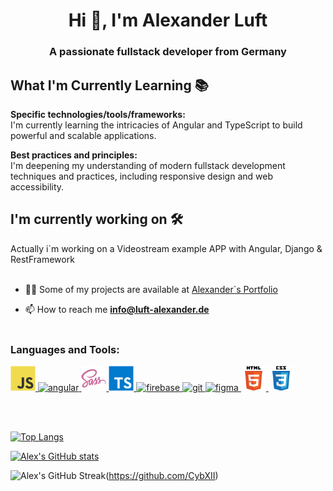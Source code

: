 <h1 align="center">Hi 👋, I'm Alexander Luft</h1>
<h3 align="center">A passionate fullstack developer from Germany</h3>

## What I'm Currently Learning 📚

**Specific technologies/tools/frameworks:**  
I'm currently learning the intricacies of Angular and TypeScript to build powerful and scalable applications.

**Best practices and principles:**  
I'm deepening my understanding of modern fullstack development techniques and practices, including responsive design and web accessibility.


## I'm currently working on 🛠
Actually i`m working on a Videostream example APP with Angular, Django & RestFramework<br><br>

- 👨‍💻 Some of my projects are available at <a href="https://luft-alexander.de" title="Alexander Luft Portfolio">
    Alexander`s Portfolio
</a>


- 📫 How to reach me **info@luft-alexander.de**<br><br>

<h3 align="left">Languages and Tools:</h3>
<p align="left">
      <a href="https://developer.mozilla.org/en-US/docs/Web/JavaScript" target="_blank" rel="noreferrer">
    <img src="https://raw.githubusercontent.com/devicons/devicon/master/icons/javascript/javascript-original.svg" alt="javascript" width="40" height="40"/>
  </a>
  <a href="https://angular.io" target="_blank" rel="noreferrer">
    <img src="https://angular.io/assets/images/logos/angular/angular.svg" alt="angular" width="40" height="40"/>
  </a>
    <a href="https://sass-lang.com" target="_blank" rel="noreferrer">
    <img src="https://raw.githubusercontent.com/devicons/devicon/master/icons/sass/sass-original.svg" alt="sass" width="40" height="40"/>
  </a>
  <a href="https://www.typescriptlang.org/" target="_blank" rel="noreferrer">
    <img src="https://raw.githubusercontent.com/devicons/devicon/master/icons/typescript/typescript-original.svg" alt="typescript" width="40" height="40"/>
  </a>
  <a href="https://firebase.google.com/" target="_blank" rel="noreferrer">
    <img src="https://www.vectorlogo.zone/logos/firebase/firebase-icon.svg" alt="firebase" width="40" height="40"/>
  </a>
  <a href="https://git-scm.com/" target="_blank" rel="noreferrer">
    <img src="https://www.vectorlogo.zone/logos/git-scm/git-scm-icon.svg" alt="git" width="40" height="40"/>
  </a>
  <a href="https://www.figma.com/" target="_blank" rel="noreferrer">
    <img src="https://www.vectorlogo.zone/logos/figma/figma-icon.svg" alt="figma" width="40" height="40"/>
  </a>
  <a href="https://www.w3.org/html/" target="_blank" rel="noreferrer">
    <img src="https://raw.githubusercontent.com/devicons/devicon/master/icons/html5/html5-original-wordmark.svg" alt="html5" width="40" height="40"/>
  </a>
  <a href="https://www.w3schools.com/css/" target="_blank" rel="noreferrer">
    <img src="https://raw.githubusercontent.com/devicons/devicon/master/icons/css3/css3-original-wordmark.svg" alt="css3" width="40" height="40"/>
  </a>
</p>
<br><br>

[![Top Langs](https://github-readme-stats.vercel.app/api/top-langs?username=CybXII&show_icons=true&theme=dark&locale=en&layout=compact)](https://github.com/CybXII)<br>

[![Alex's GitHub stats](https://github-readme-stats.vercel.app/api?username=CybXII&show_icons=true&theme=dark&locale=en)](https://github.com/CybXII)<br>

![Alex's GitHub Streak](https://github-readme-streak-stats.herokuapp.com/?user=CybXII&theme=dark)(https://github.com/CybXII) 
